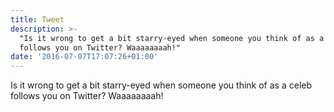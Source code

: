 ```yaml
---
title: Tweet
description: >-
  "Is it wrong to get a bit starry-eyed when someone you think of as a celeb
  follows you on Twitter? Waaaaaaaah!"
date: '2016-07-07T17:07:26+01:00'
---
```

Is it wrong to get a bit starry-eyed when someone you think of as a celeb follows you on Twitter? Waaaaaaaah!
